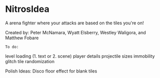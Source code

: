 # NitrosIdea

A arena fighter where your attacks are based on the tiles you're on!

Created by: Peter McNamara, Wyatt Elsberry, Westley Waligora, and Matthew Fobare

	To do:
level loading (1. text or 2. scene)
player details
projectile sizes
immobility glitch
tile randomization

Polish Ideas:
	Disco floor effect for blank tiles